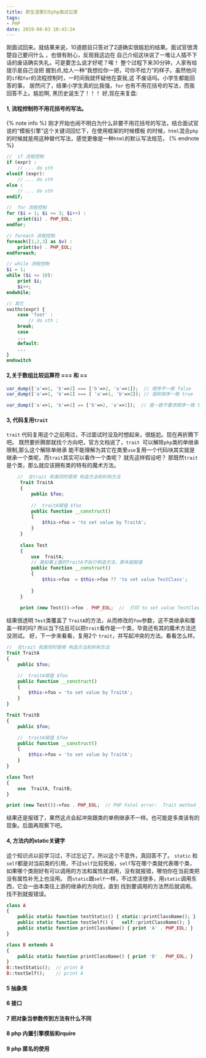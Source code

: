 ```yaml
---
title: 职生涯第5次php面试记录
tags:
- PHP
date: 2019-08-03 10:43:24
---
```


刚面试回来。就结果来说，10道题目只答对了2道确实很尴尬的结果。面试官很清楚自己要问什么 ，也很有耐心，反观我这边在
自己介绍这块说了一堆让人插不下话的废话确实失礼。可是要怎么说才好呢？唉！ 整个过程下来30分钟，人家有给提示是自己没把
握到点,给人一种“我想拉你一把，可你不给力”的样子。虽然他问的`if`和`for`的流程控制时，一时间我就怀疑他在耍我,这
不废话吗。小学生都能回答的事， 居然问了，结果小学生真的比我强，`for` 也有不用花括号的写法，而我回答不上。尴尬啊,
黑历史诞生了！！！   好,现在来复盘:
  <!--more-->
#### 1, 流程控制符不用花括号的写法。
{% note info %}
刚才开始也闹不明白为什么非要不用花括号的写法，结合面试官说的“模板引擎”这个关键词回忆下，在使用框架的时候模板
的时候，`html`混合`php`的时候就是用这种替代写法，感觉更像是一种`html`的默认写法规范，
{% endnote %}
``` php 
//  if 流程控制
if (expr) :
    // ... do sth
elseif (expr):
    // ... do sth
else :
    // ... do sth
endif;

//  for 流程控制
for ($i = 1; $i <= 3; $i++) :
    print($i) . PHP_EOL;
endfor;

// foreach 流程控制
foreach([1,2,3] as $v) :
    print($v) . PHP_EOL;
endforeach;

// while 流程控制
$i = 1;
while ($i <= 10):
    print $i;
    $i++;
endwhile;

// 其它
swithc(expr) {
    case 'foot' :  
        // do sth ;
    break;
    case 
    ...    
    default: 
    ...
}
endswitch

```

####  2,关于数组比较运算符 === 和 ==
``` php 
var_dump(['a'=>1, 'b'=>2] === ['b'=>2, 'a'=>1]);  // 顺序不一致 false
var_dump(['a'=>1, 'b'=>2] === [ 'a'=>1, 'b'=>2]); // 值和排序一致 true

var_dump(['a'=>1, 'b'=>2] == ['b'=>2, 'a'=>1]);  // 值一致不要求顺序一致 true

``` 

#### 3, 代码复用`trait`
`trait` 代码复用这个之前用过，不过面试时没及时想起来，很尴尬。现在再折腾下吧。
既然要折腾那就找个方向吧，官方文档说了，`trait `可以解除`php`类的单继承限制,那么这个解除单继承
能不能理解为其它在类里`use`复用一个代码块其实就是继承一个类呢，而`trait`其实可以看作一个类呢？
就先这样假设吧？ 那既然`trait`是个类，那么就应该拥有类的特有的魔术方法。

``` php 
    //  在trait 和类同时使用 构造方法和析构方法
     Trait TraitA
     {
         public $foo;
     
         //  traitA赋值 $foo
         public function __construct()
         {
             $this->foo = 'to set value by TraitA';
         }
     }
     
     class Test
     {
         use  TraitA;
         // 类如果上面的TraitA不执行构造方法，那本就赋值
         public function __construct()
         {
             $this->foo  = $this->foo ?? 'to set value TestClass';
     
         }
     }
     
     print (new Test())->foo . PHP_EOL;  //  打印 to set value TestClass
```
结果很透明 `Test`类覆盖了 `TraitA`的方法，从而修改的`foo`参数，这不类继承和覆盖一样的吗?
所以当下估且可以把`trait`看作是一个类，毕竟还有其的魔术方法还没测试。
好，下一步来看看，复用2个 `trait`，并写起冲突的方法。看看怎么样。
``` php 
//  在trait 和类同时使用 构造方法和析构方法
Trait TraitA
{
    public $foo;

    //  traitA赋值 $foo
    public function __construct()
    {
        $this->foo = 'to set value by TraitA';
    }
}

Trait TraitB
{
    public $foo;

    //  traitA赋值 $foo
    public function __construct()
    {
        $this->foo = 'to set value by TraitA';
    }
}

class Test
{
    use  TraitA, TraitB;
}

print (new Test())->foo . PHP_EOL;  // PHP Fatal error:  Trait method __construct has not been applied, because there are collisions with other trait methods on Test in /home/http/tmp/tmp.php on line 25

```
结果还是报错了，果然这点会起冲突跟类的单例继承不一样。也可能是多类该有的现象。后面再观察下吧。

#### 4, 方法内的static关键字
这个知识点以前学习过，不过忘记了。所以这个不意外，真回答不了。
`static` 和`self`都是对当前类的引用，不过`self`比较死板，`self`写在哪个类就代表哪个类，
如果哪个类刚好有可以调用的方法和属性就调用，没有就报错，哪怕你在当前类把没有属性补充上也没用。
而`static`跟`self`一样，不过灵活很多，用`static`调用东西，它会一由本类往上游的继承的方向找，直到
找到要调用的方法然后就调用。找不到就报错误。
``` php 
class A
{
    public static function testStatic() { static::printClassName(); }
    public static function testSelf() {   self::printClassName(); }
    public static function printClassName() { print 'A' . PHP_EOL; }
}

class B extends A
{
    public static function printClassName() { print 'B' . PHP_EOL; }
}
B::testStatic();  // print B
B::testSelf();    // print A
```

#### 5 抽象类

#### 6 接口

#### 7 把对象当参数传到方法有什么不同

#### 8 php 内置引擎模板和rquire

#### 9 php 匿名的使用

